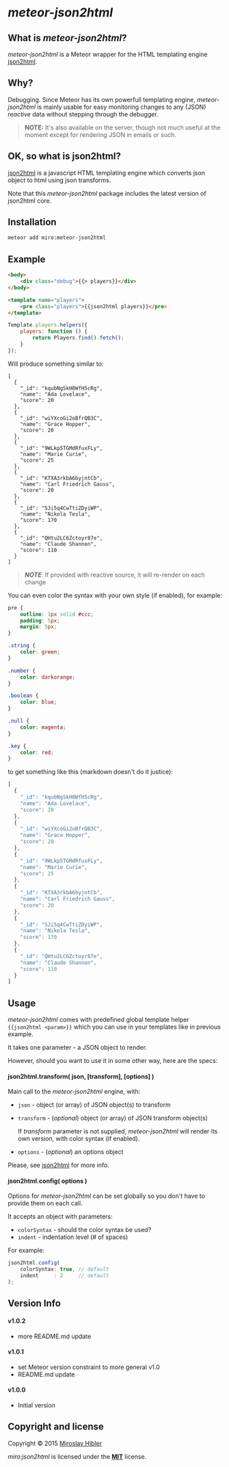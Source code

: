 # _meteor-json2html_

## What is _meteor-json2html_?

_meteor-json2html_ is a Meteor wrapper for the HTML templating engine [json2html](https://github.com/moappi/json2html).


## Why?

Debugging. Since Meteor has its own powerfull templating engine, _meteor-json2html_
is mainly usable for easy monitoring changes to any (JSON) _reactive_ data
without stepping through the debugger.

> **NOTE:** It's also available on the server, though not much useful at the
moment except for rendering JSON in emails or such.


## OK, so what is json2html?

[json2html](https://github.com/moappi/json2html) is a javascript HTML templating engine which converts json object to
html using json transforms.

Note that this _meteor-json2html_ package includes the latest version of
json2html core.


## Installation

```bash
meteor add miro:meteor-json2html
```

## Example

```html
<body>
	<div class="debug">{{> players}}</div>
</body>

<template name="players">
	<pre class="players">{{json2html players}}</pre>
</template>
```

```javascript
Template.players.helpers({
	players: function () {
		return Players.find().fetch();
	}
});
```

Will produce something similar to:

```
[
  {
    "_id": "kqubNgSkH8WfH5cRg",
    "name": "Ada Lovelace",
    "score": 20
  },
  {
    "_id": "wiYXcoGi2oBfrQB3C",
    "name": "Grace Hopper",
    "score": 20
  },
  {
    "_id": "9WLkp5TGMdRfuxFLy",
    "name": "Marie Curie",
    "score": 25
  },
  {
    "_id": "KTXA3rkbA6byjntCb",
    "name": "Carl Friedrich Gauss",
    "score": 20
  },
  {
    "_id": "5Ji5q4CwTtiZDyiWP",
    "name": "Nikola Tesla",
    "score": 170
  },
  {
    "_id": "QHtu2LC6Zctoyr87e",
    "name": "Claude Shannon",
    "score": 110
  }
]
```
> **_NOTE_**: If provided with reactive source, it will re-render on each change

You can even color the syntax with your own style (if enabled), for example:

```css
pre {
	outline: 1px solid #ccc;
	padding: 5px;
	margin: 5px;
}

.string {
	color: green;
}

.number {
	color: darkorange;
}

.boolean {
	color: blue;
}

.null {
	color: magenta;
}

.key {
	color: red;
}
```

to get something like this (markdown doesn't do it justice):

```javascript
[
  {
    "_id": "kqubNgSkH8WfH5cRg",
    "name": "Ada Lovelace",
    "score": 20
  },
  {
    "_id": "wiYXcoGi2oBfrQB3C",
    "name": "Grace Hopper",
    "score": 20
  },
  {
    "_id": "9WLkp5TGMdRfuxFLy",
    "name": "Marie Curie",
    "score": 25
  },
  {
    "_id": "KTXA3rkbA6byjntCb",
    "name": "Carl Friedrich Gauss",
    "score": 20
  },
  {
    "_id": "5Ji5q4CwTtiZDyiWP",
    "name": "Nikola Tesla",
    "score": 170
  },
  {
    "_id": "QHtu2LC6Zctoyr87e",
    "name": "Claude Shannon",
    "score": 110
  }
]
```


## Usage

_meteor-json2html_ comes with predefined global template helper `{{json2html <param>}}`
which you can use in your templates like in previous example.

It takes one parameter - a JSON object to render.

However, should you want to use it in some other way, here are the specs:

#### json2html.transform( json, [transform], [options] )

Main call to the _meteor-json2html_ engine, with:

 * `json` - object (or array) of JSON object(s) to transform
 * `transform` - (_optional_) object (or array) of JSON transform object(s)

	If _transform_ parameter is not supplied, _meteor-json2html_ will render its
	own version, with color syntax (if enabled).

 * `options` - (_optional_) an options object

Please, see [json2html](https://github.com/moappi/json2html) for more info.


#### json2html.config( options )

Options for _meteor-json2html_ can be set globally so you don't have to provide
them on each call.

It accepts an object with parameters:

 * `colorSyntax` - should the color syntax be used?
 * `indent` - indentation level (# of spaces)

For example:

```javascript
json2html.config(
	colorSyntax: true, // default
	indent     : 2     // default
);
```

## Version Info

#### v1.0.2
 - more README.md update

#### v1.0.1
 - set Meteor version constraint to more general v1.0
 - README.md update

#### v1.0.0
 - Initial version

## Copyright and license

Copyright © 2015 [Miroslav Hibler](http://miro.hibler.me)

_miro:json2html_ is licensed under the [**MIT**](http://miro.mit-license.org) license.
